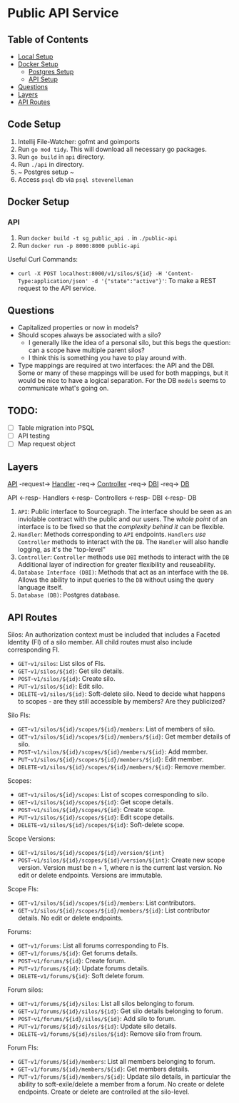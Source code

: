 # Public API Service 

## Table of Contents 
- [Local Setup](#code-setup)
- [Docker Setup](#docker-setup)
    - [Postgres Setup](#postgres)
    - [API Setup](#api)
- [Questions](#questions)
- [Layers](#layers)
- [API Routes](#api-routes)

## Code Setup
1. Intellij File-Watcher: gofmt and goimports
1. Run `go mod tidy`. This will download all necessary go packages. 
2. Run `go build` in `api` directory. 
3. Run `./api` in directory. 
4. ~ Postgres setup ~ 
5. Access `psql` db via `psql stevenelleman`

## Docker Setup

### API  
1. Run `docker build -t sg_public_api .` in `./public-api` 
2. Run `docker run -p 8000:8000 public-api`

Useful Curl Commands:
- `curl -X POST localhost:8000/v1/silos/${id} -H 'Content-Type:application/json' -d '{"state":"active"}'`: To make a REST request to the API service.

## Questions
- Capitalized properties or now in models? 
- Should scopes always be associated with a silo?
    - I generally like the idea of a personal silo, but this begs the question: can a scope have multiple parent silos? 
    - I think this is something you have to play around with.
- Type mappings are required at two interfaces: the API and the DBI. Some or many of these mappings will be used for both mappings, but it would be nice to have a logical separation. For the DB `models` seems to communicate what's going on. 

## TODO: 
- [ ] Table migration into PSQL 
- [ ] API testing 
- [ ] Map request object

## Layers 

[API](./api) -request-> [Handler](./handlers) -req-> [Controller](./controller) -req-> [DBI](./dbi) -req-> [DB](./db) 

API <-resp- Handlers <-resp- Controllers <-resp- DBI <-resp- DB


1. `API`: Public interface to Sourcegraph. The interface should be seen as an inviolable contract with the public and our users. The _whole point_ of an interface is to be fixed so that the _complexity behind it_ can be flexible.  
2. `Handler`: Methods corresponding to `API` endpoints. `Handlers` _use_ `Controller` methods to interact with the `DB`. The `Handler` will also handle logging, as it's the "top-level" 
3. `Controller`: `Controller` methods use `DBI` methods to interact with the `DB` Additional layer of indirection for greater flexibility and reuseability. 
4. `Database Interface (DBI)`: Methods that act as an interface with the `DB`. Allows the ability to input queries to the `DB` without using the query language itself. 
5. `Database (DB)`: Postgres database. 

## API Routes 

Silos: An authorization context must be included that includes a Faceted Identity (FI) of a silo member. All child routes must also include corresponding FI. 
- `GET`-`v1/silos`: List silos of FIs.  
- `GET`-`v1/silos/${id}`: Get silo details.
- `POST`-`v1/silos/${id}`: Create silo.  
- `PUT`-`v1/silos/${id}`: Edit silo. 
- `DELETE`-`v1/silos/${id}`: Soft-delete silo. Need to decide what happens to scopes - are they still accessible by members? Are they publicized? 

Silo FIs: 
- `GET`-`v1/silos/${id}/scopes/${id}/members`: List of members of silo. 
- `GET`-`v1/silos/${id}/scopes/${id}/members/${id}`: Get member details of silo. 
- `POST`-`v1/silos/${id}/scopes/${id}/members/${id}`: Add member.
- `PUT`-`v1/silos/${id}/scopes/${id}/members/${id}`: Edit member.
- `DELETE`-`v1/silos/${id}/scopes/${id}/members/${id}`: Remove member.

Scopes: 
- `GET`-`v1/silos/${id}/scopes`: List of scopes corresponding to silo. 
- `GET`-`v1/silos/${id}/scopes/${id}`: Get scope details.
- `POST`-`v1/silos/${id}/scopes/${id}`: Create scope.
- `PUT`-`v1/silos/${id}/scopes/${id}`: Edit scope details.
- `DELETE`-`v1/silos/${id}/scopes/${id}`: Soft-delete scope.

Scope Versions: 
- `GET`-`v1/silos/${id}/scopes/${id}/version/${int}`
- `POST`-`v1/silos/${id}/scopes/${id}/version/${int}`: Create new scope version. Version must be n + 1, where n is the current last version. 
No edit or delete endpoints. Versions are immutable. 

Scope FIs: 
- `GET`-`v1/silos/${id}/scopes/${id}/members`: List contributors. 
- `GET`-`v1/silos/${id}/scopes/${id}/members/${id}`: List contributor details. 
No edit or delete endpoints.

Forums: 
- `GET`-`v1/forums`: List all forums corresponding to FIs.
- `GET`-`v1/forums/${id}`: Get forums details.
- `POST`-`v1/forums/${id}`: Create forum.
- `PUT`-`v1/forums/${id}`: Update forums details.
- `DELETE`-`v1/forums/${id}`: Soft delete forum.

Forum silos: 
- `GET`-`v1/forums/${id}/silos`: List all silos belonging to forum.
- `GET`-`v1/forums/${id}/silos/${id}`: Get silo details belonging to forum.
- `POST`-`v1/forums/${id}/silos/${id}`: Add silo to forum.
- `PUT`-`v1/forums/${id}/silos/${id}`: Update silo details.
- `DELETE`-`v1/forums/${id}/silos/${id}`: Remove silo from froum. 

Forum FIs: 
- `GET`-`v1/forums/${id}/members`: List all members belonging to forum.
- `GET`-`v1/forums/${id}/members/${id}`: Get members details.
- `PUT`-`v1/forums/${id}/members/${id}`: Update silo details, in particular the ability to soft-exile/delete a member from a forum. 
No create or delete endpoints. Create or delete are controlled at the silo-level.  